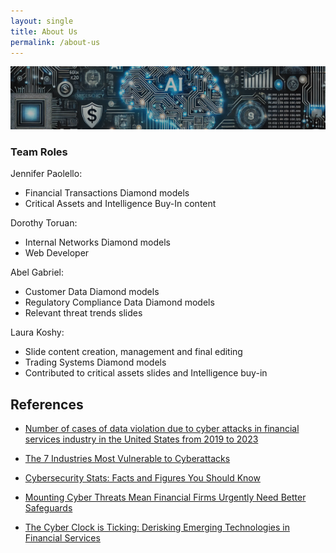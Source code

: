 ```yaml
---
layout: single
title: About Us
permalink: /about-us
---
```

![the-team](/assets/Image-theteam.png)
### Team Roles
Jennifer Paolello:
- Financial Transactions Diamond models
- Critical Assets and Intelligence Buy-In content

Dorothy Toruan:
- Internal Networks Diamond models
- Web Developer

Abel Gabriel:
- Customer Data Diamond models 
- Regulatory Compliance Data Diamond models
- Relevant threat trends slides

Laura Koshy:
- Slide content creation, management and final editing
- Trading Systems Diamond models
- Contributed to critical assets slides and Intelligence buy-in

## References

- [Number of cases of data violation due to cyber attacks in financial services industry in the United States from 2019 to 2023](https://www.statista.com/statistics/1318486/us-number-of-data-loss-incidents-in-financial-sector/#:~:text=In%202023%2C%20the%20number%20of,incidents%20resulting%20in%20data%20compromise.)

- [The 7 Industries Most Vulnerable to Cyberattacks](https://www.ekransystem.com/en/blog/5-industries-most-risk-of-data-breaches#:~:text=from%20insider%20activity.-,According%20to%20the%202023%20Cost%20of%20a%20Data%20Breach%20Report,per%20breach%20among%20all%20industries.&text=Financial%20organizations%20have%20also%20extensively,compared%20to%20the%20previous%20year)

- [Cybersecurity Stats: Facts and Figures You Should Know](https://www.forbes.com/advisor/education/it-and-tech/cybersecurity-statistics/#:~:text=There%20were%202%2C365%20cyberattacks%20in%202023%2C%20with%20343%2C338%2C964%20victims.&text=2023%20saw%20a%2072%25%20increase,the%20previous%20all%2Dtime%20record.&text=Around%20the%20world%2C%20a%20data,million%20on%20average%20in%202024)

- [Mounting Cyber Threats Mean Financial Firms Urgently Need Better Safeguards](https://www.imf.org/en/Blogs/Articles/2023/03/02/mounting-cyber-threats-mean-financial-firms-urgently-need-better-safeguards#:~:text=Financial%20firms%20must%20strengthen%20cyber,networks%20makes%20all%20the%20difference)

- [The Cyber Clock is Ticking: Derisking Emerging Technologies in Financial Services](https://www.imf.org/en/Blogs/Articles/2023/03/02/mounting-cyber-threats-mean-financial-firms-urgently-need-better-safeguards#:~:text=Financial%20firms%20must%20strengthen%20cyber,networks%20makes%20all%20the%20difference)
